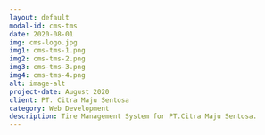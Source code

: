 ```yaml
---
layout: default
modal-id: cms-tms
date: 2020-08-01
img: cms-logo.jpg
img1: cms-tms-1.png
img2: cms-tms-2.png
img3: cms-tms-3.png
img4: cms-tms-4.png
alt: image-alt
project-date: August 2020
client: PT. Citra Maju Sentosa
category: Web Development
description: Tire Management System for PT.Citra Maju Sentosa.
---
```

